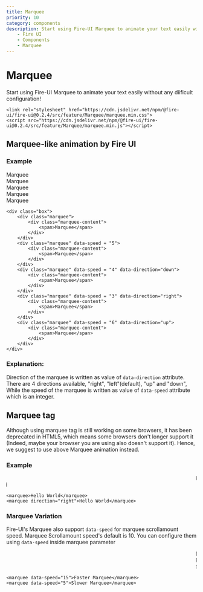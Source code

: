 ```yaml
---
title: Marquee
priority: 10
category: components
description: Start using Fire-UI Marquee to animate your text easily with easy configuration!
    - Fire UI
    - Components
    - Marquee
---
```

# Marquee
Start using Fire-UI Marquee to animate your text easily without any diificult configuration!
```
<link rel="stylesheet" href="https://cdn.jsdelivr.net/npm/@fire-ui/fire-ui@0.2.4/src/feature/Marquee/marquee.min.css">
<script src="https://cdn.jsdelivr.net/npm/@fire-ui/fire-ui@0.2.4/src/feature/Marquee/marquee.min.js"></script>
```

<div class="division">

## Marquee-like animation by Fire UI

### Example
<div class="box">
    <div class="marquee">
        <div class="marquee-content">
            <span>Marquee</span>
        </div>
    </div>
    <div class="marquee" data-speed = "5">
        <div class="marquee-content">
            <span>Marquee</span>
        </div>
    </div>
    <div class="marquee" data-speed = "4" data-direction="down">
        <div class="marquee-content">
            <span>Marquee</span>
        </div>
    </div>
    <div class="marquee" data-speed = "3" data-direction="right">
        <div class="marquee-content">
            <span>Marquee</span>
        </div>
    </div>
    <div class="marquee" data-speed = "6" data-direction="up">
        <div class="marquee-content">
            <span>Marquee</span>
        </div>
    </div>
</div>

```
<div class="box">
    <div class="marquee">
        <div class="marquee-content">
            <span>Marquee</span>
        </div>
    </div>
    <div class="marquee" data-speed = "5">
        <div class="marquee-content">
            <span>Marquee</span>
        </div>
    </div>
    <div class="marquee" data-speed = "4" data-direction="down">
        <div class="marquee-content">
            <span>Marquee</span>
        </div>
    </div>
    <div class="marquee" data-speed = "3" data-direction="right">
        <div class="marquee-content">
            <span>Marquee</span>
        </div>
    </div>
    <div class="marquee" data-speed = "6" data-direction="up">
        <div class="marquee-content">
            <span>Marquee</span>
        </div>
    </div>
</div>
```

### Explanation:
Direction of the marquee is written as value of `data-direction` attribute. There are 4 directions available, "right", "left"(default), "up" and "down", While the speed of the marquee is written as value of `data-speed` attribute which is an integer.

</div>

## Marquee tag
Although using marquee tag is still working on some browsers, it has been deprecated in HTML5, which means some browsers don't longer support it (Indeed, maybe your browser you are using also doesn't support it). Hence, we suggest to use above Marquee animation instead.

<div class="division">

### Example
<div class="box">
    <marquee>Hello World</marquee>
    <marquee direction="right">Hello World</marquee>
</div>

```
<marquee>Hello World</marquee>
<marquee direction="right">Hello World</marquee>
```

</div>

<div class="division">

### Marquee Variation
Fire-UI's Marquee also support `data-speed` for marquee scrollamount speed. Marquee Scrollamount speed's default is 10. You can configure them using `data-speed` inside marquee parameter

<div class="box">
    <marquee>Normal Marquee</marquee>
    <marquee data-speed="15">Faster Marquee</marquee>
    <marquee data-speed="5">Slower Marquee</marquee>
</div>

```
<marquee data-speed="15">Faster Marquee</marquee>
<marquee data-speed="5">Slower Marquee</marquee>
```

</div>